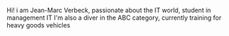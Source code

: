 Hi! i am Jean-Marc Verbeck, passionate about the IT world, student in management IT
I'm also a diver in the ABC category, currently training for heavy goods vehicles 

 
